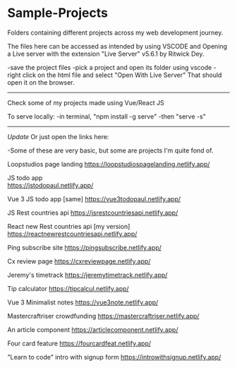 # Sample-Projects
Folders containing different projects across my web development journey.

The files here can be accessed as intended by using VSCODE and Opening a Live server with the extension "Live Server" v5.6.1 by Ritwick Dey.

-save the project files
-pick a project and open its folder using vscode
-right click on the html file and select "Open With Live Server"
That should open it on the browser.

------------------------------
Check some of my projects made using Vue/React JS

To serve locally:
  -in terminal, "npm install -g serve"
  -then "serve -s"

------------------------------
*Update*
Or just open the links here:

-Some of these are very basic, but some are projects I'm quite fond of.
  
Loopstudios page landing
https://loopstudiospagelanding.netlify.app/
  
JS todo app		
https://jstodopaul.netlify.app/
	
Vue 3 JS todo app		[same]
https://vue3todopaul.netlify.app/

JS Rest countries api
https://jsrestcountriesapi.netlify.app/
	
React new Rest countries api     [my version]
https://reactnewrestcountriesapi.netlify.app/

Ping subscribe site
https://pingsubscribe.netlify.app/

Cx review page
https://cxreviewpage.netlify.app/

Jeremy's timetrack
https://jeremytimetrack.netlify.app/

Tip calculator
https://tipcalcul.netlify.app/

Vue 3 Minimalist notes
https://vue3note.netlify.app/

Mastercraftriser crowdfunding
https://mastercraftriser.netlify.app/

An article component
https://articlecomponent.netlify.app/

Four card feature
https://fourcardfeat.netlify.app/

"Learn to code" intro with signup form
https://introwithsignup.netlify.app/
